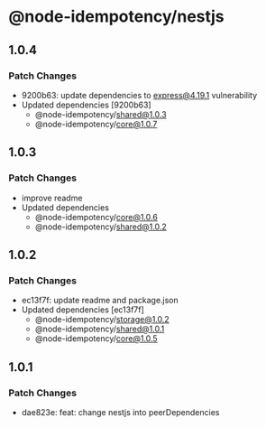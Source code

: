 # @node-idempotency/nestjs

## 1.0.4

### Patch Changes

- 9200b63: update dependencies to express@4.19.1 vulnerability
- Updated dependencies [9200b63]
  - @node-idempotency/shared@1.0.3
  - @node-idempotency/core@1.0.7

## 1.0.3

### Patch Changes

- improve readme
- Updated dependencies
  - @node-idempotency/core@1.0.6
  - @node-idempotency/shared@1.0.2

## 1.0.2

### Patch Changes

- ec13f7f: update readme and package.json
- Updated dependencies [ec13f7f]
  - @node-idempotency/storage@1.0.2
  - @node-idempotency/shared@1.0.1
  - @node-idempotency/core@1.0.5

## 1.0.1

### Patch Changes

- dae823e: feat: change nestjs into peerDependencies
